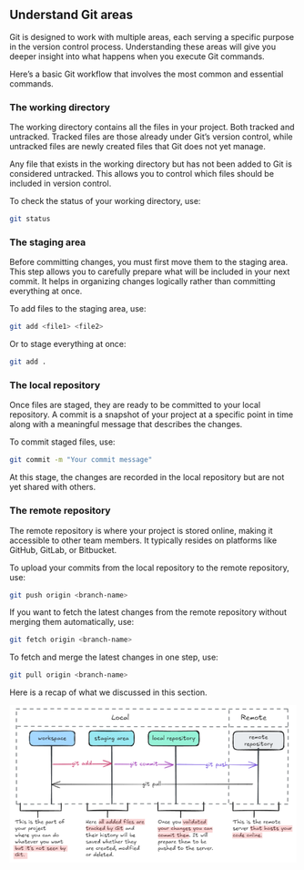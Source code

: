 ## Understand Git areas

Git is designed to work with multiple areas, each serving a specific purpose in the version control process. Understanding these areas will give you deeper insight into what happens when you execute Git commands.

Here’s a basic Git workflow that involves the most common and essential commands.

### The working directory

The working directory contains all the files in your project. Both tracked and untracked. Tracked files are those already under Git’s version control, while untracked files are newly created files that Git does not yet manage.

Any file that exists in the working directory but has not been added to Git is considered untracked. This allows you to control which files should be included in version control.

To check the status of your working directory, use:

```sh
git status
```

### The staging area

Before committing changes, you must first move them to the staging area. This step allows you to carefully prepare what will be included in your next commit. It helps in organizing changes logically rather than committing everything at once.

To add files to the staging area, use:

```sh
git add <file1> <file2>
```

Or to stage everything at once:

```sh
git add .
```

### The local repository

Once files are staged, they are ready to be committed to your local repository. A commit is a snapshot of your project at a specific point in time along with a meaningful message that describes the changes.

To commit staged files, use:

```sh
git commit -m "Your commit message"
```

At this stage, the changes are recorded in the local repository but are not yet shared with others.

### The remote repository

The remote repository is where your project is stored online, making it accessible to other team members. It typically resides on platforms like GitHub, GitLab, or Bitbucket.

To upload your commits from the local repository to the remote repository, use:

```sh
git push origin <branch-name>
```

If you want to fetch the latest changes from the remote repository without merging them automatically, use:

```sh
git fetch origin <branch-name>
```

To fetch and merge the latest changes in one step, use:

```sh
git pull origin <branch-name>
```

Here is a recap of what we discussed in this section.

![git areas|634](./resources/git_areas.png)
